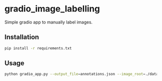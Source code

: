 # gradio_image_labelling

Simple gradio app to manually label images.

## Installation
```bash
pip install -r requirements.txt
```

## Usage
```bash
python gradio_app.py --output_file=annotations.json --image_root=./data_to_label --classes=plat_front,plat_back,porte_front,porte_back,unknown
```